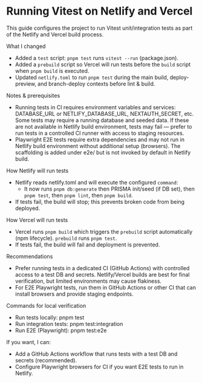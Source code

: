 # Running Vitest on Netlify and Vercel

This guide configures the project to run Vitest unit/integration tests as part of the Netlify and Vercel build process.

What I changed
- Added a `test` script: `pnpm test` runs `vitest --run` (package.json).
- Added a `prebuild` script so Vercel will run tests before the `build` script when `pnpm build` is executed.
- Updated `netlify.toml` to run `pnpm test` during the main build, deploy-preview, and branch-deploy contexts before lint & build.

Notes & prerequisites
- Running tests in CI requires environment variables and services: DATABASE_URL or NETLIFY_DATABASE_URL, NEXTAUTH_SECRET, etc. Some tests may require a running database and seeded data. If these are not available in Netlify build environment, tests may fail — prefer to run tests in a controlled CI runner with access to staging resources.
- Playwright E2E tests require extra dependencies and may not run in Netlify build environment without additional setup (browsers). The scaffolding is added under e2e/ but is not invoked by default in Netlify build.

How Netlify will run tests
- Netlify reads netlify.toml and will execute the configured `command`:
  - It now runs `pnpm db:generate` then PRISMA init/seed (if DB set), then `pnpm test`, then `pnpm lint`, then `pnpm build`.
- If tests fail, the build will stop; this prevents broken code from being deployed.

How Vercel will run tests
- Vercel runs `pnpm build` which triggers the `prebuild` script automatically (npm lifecycle). `prebuild` runs `pnpm test`.
- If tests fail, the build will fail and deployment is prevented.

Recommendations
- Prefer running tests in a dedicated CI (GitHub Actions) with controlled access to a test DB and secrets. Netlify/Vercel builds are best for final verification, but limited environments may cause flakiness.
- For E2E Playwright tests, run them in GitHub Actions or other CI that can install browsers and provide staging endpoints.

Commands for local verification
- Run tests locally: pnpm test
- Run integration tests: pnpm test:integration
- Run E2E (Playwright): pnpm test:e2e

If you want, I can:
- Add a GitHub Actions workflow that runs tests with a test DB and secrets (recommended).
- Configure Playwright browsers for CI if you want E2E tests to run in Netlify.
